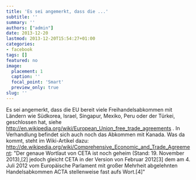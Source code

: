 ```yaml
---
title: 'Es sei angemerkt, dass die ...'
subtitle: ''
summary: ''
authors: ["admin"]
date: 2013-12-20
lastmod: 2013-12-20T15:54:27+01:00
categories:
- facebook
tags: []
featured: no
image:
  placement: 1
  caption: ''
  focal_point: 'Smart'
  preview_only: true
slug: ''
---
```

Es sei angemerkt, dass die EU bereit viele Freihandelsabkommen mit Ländern wie Südkorea, Israel, Singapur, Mexiko, Peru oder der Türkei, geschlossen hat, siehe http://en.wikipedia.org/wiki/European_Union_free_trade_agreements .
In Verhandlung befindet sich auch noch das Abkommen mit Kanada. Was da kommt, steht im Wiki-Artikel dazu: http://de.wikipedia.org/wiki/Comprehensive_Economic_and_Trade_Agreement: "Der genaue Wortlaut von CETA ist noch geheim (Stand: 19. November 2013),[2] jedoch gleicht CETA in der Version von Februar 2012[3] dem am 4. Juli 2012 vom Europäische Parlament mit großer Mehrheit abgelehnten Handelsabkommen ACTA stellenweise fast aufs Wort.[4]"

